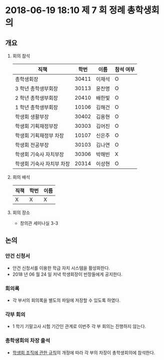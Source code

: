 # 2018-06-19 18:10 제 7 회 정례 총학생회의

## 개요

1.  회의 참석

    | 직책                      | 학번  | 이름   | 참석 여부 |
    | ------------------------- | ----- | ------ | --------- |
    | 총학생회장                | 30411 | 이재석 | O         |
    | 3 학년 총학생부회장       | 30113 | 윤찬명 | O         |
    | 2 학년 총학생부회장       | 20410 | 배한빛 | O         |
    | 1 학년 총학생부회장       | 10106 | 김해건 | O         |
    | 학생회 생활부장           | 30402 | 김용현 | O         |
    | 학생회 기획재정부장       | 30303 | 김어진 | O         |
    | 학생회 기획재정부 차장    | 10107 | 신은주 | O         |
    | 학생회 전공부장           | 30103 | 김나연 | O         |
    | 학생회 기숙사 자치부장    | 30306 | 박해빈 | X         |
    | 학생회 기숙사 자치부 차장 | 20314 | 이성현 | O         |

2.  회의 배석

    | 직책 | 학번 | 이름 |
    | ---- | ---- | ---- |
    | X    | X    | X    |

3.  회의 장소

    -   창의관 세미나실 3-3

## 논의

### 안건 신청서

-   안건 신청서를 이용한 학급 자치 시스템을 활성화한다.
-   2018 년 06 월 24 일 저녁 학생회장이 반장들에게 공지한다.

### 회의록

-   각 부서의 회의록을 별도의 파일에 저장할 수 있도록 하였다.

### 각부 회의

-   1 학기 기말고사 시험 기간인 관계로 이번주 각 부 회의는 진행하지 않는다.

### 총학생회의 차장 출석

-   [학생회 조직에 관한 규칙](https://github.com/DSM-HS/student-council/blob/master/rules/%ED%95%99%EC%83%9D%ED%9A%8C/%ED%95%99%EC%83%9D%ED%9A%8C%20%EC%A1%B0%EC%A7%81%EC%97%90%20%EA%B4%80%ED%95%9C%20%EA%B7%9C%EC%B9%99.md)의 개정에 따라 각 부의 차장이 총학생회의에 참석한다.
